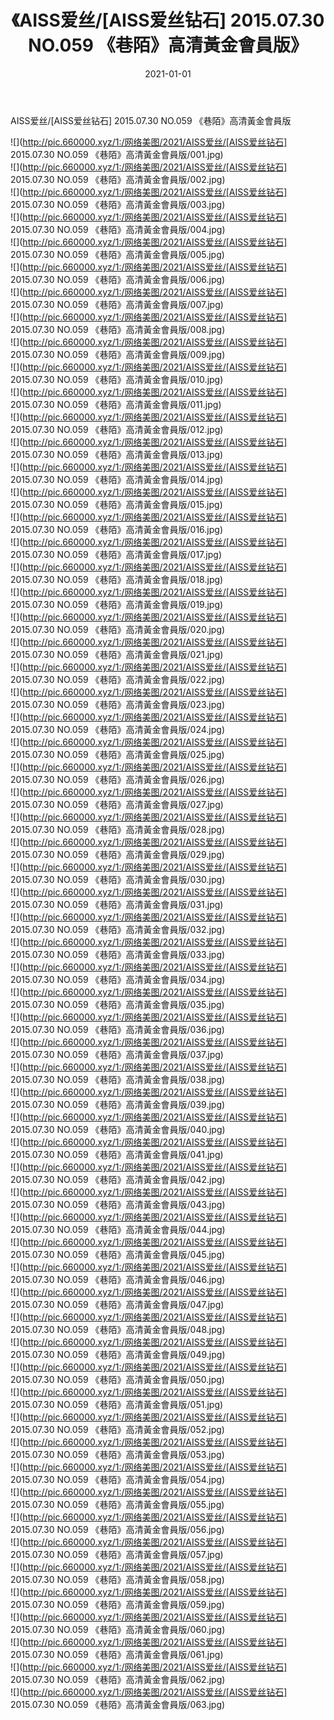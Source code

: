 ﻿---
layout: post
title:  《AISS爱丝/[AISS爱丝钻石] 2015.07.30 NO.059 《巷陌》高清黃金會員版》
date:   2021-01-01
img: http://pic.660000.xyz/1:/网络美图/2021/AISS爱丝/[AISS爱丝钻石] 2015.07.30 NO.059 《巷陌》高清黃金會員版/000.jpg
categories: [美女, 清纯, 唯美]
---

AISS爱丝/[AISS爱丝钻石] 2015.07.30 NO.059 《巷陌》高清黃金會員版

 ![](http://pic.660000.xyz/1:/网络美图/2021/AISS爱丝/[AISS爱丝钻石] 2015.07.30 NO.059 《巷陌》高清黃金會員版/001.jpg) <br>![](http://pic.660000.xyz/1:/网络美图/2021/AISS爱丝/[AISS爱丝钻石] 2015.07.30 NO.059 《巷陌》高清黃金會員版/002.jpg) <br>![](http://pic.660000.xyz/1:/网络美图/2021/AISS爱丝/[AISS爱丝钻石] 2015.07.30 NO.059 《巷陌》高清黃金會員版/003.jpg) <br>![](http://pic.660000.xyz/1:/网络美图/2021/AISS爱丝/[AISS爱丝钻石] 2015.07.30 NO.059 《巷陌》高清黃金會員版/004.jpg) <br>![](http://pic.660000.xyz/1:/网络美图/2021/AISS爱丝/[AISS爱丝钻石] 2015.07.30 NO.059 《巷陌》高清黃金會員版/005.jpg) <br>![](http://pic.660000.xyz/1:/网络美图/2021/AISS爱丝/[AISS爱丝钻石] 2015.07.30 NO.059 《巷陌》高清黃金會員版/006.jpg) <br>![](http://pic.660000.xyz/1:/网络美图/2021/AISS爱丝/[AISS爱丝钻石] 2015.07.30 NO.059 《巷陌》高清黃金會員版/007.jpg) <br>![](http://pic.660000.xyz/1:/网络美图/2021/AISS爱丝/[AISS爱丝钻石] 2015.07.30 NO.059 《巷陌》高清黃金會員版/008.jpg) <br>![](http://pic.660000.xyz/1:/网络美图/2021/AISS爱丝/[AISS爱丝钻石] 2015.07.30 NO.059 《巷陌》高清黃金會員版/009.jpg) <br>![](http://pic.660000.xyz/1:/网络美图/2021/AISS爱丝/[AISS爱丝钻石] 2015.07.30 NO.059 《巷陌》高清黃金會員版/010.jpg) <br>![](http://pic.660000.xyz/1:/网络美图/2021/AISS爱丝/[AISS爱丝钻石] 2015.07.30 NO.059 《巷陌》高清黃金會員版/011.jpg) <br>![](http://pic.660000.xyz/1:/网络美图/2021/AISS爱丝/[AISS爱丝钻石] 2015.07.30 NO.059 《巷陌》高清黃金會員版/012.jpg) <br>![](http://pic.660000.xyz/1:/网络美图/2021/AISS爱丝/[AISS爱丝钻石] 2015.07.30 NO.059 《巷陌》高清黃金會員版/013.jpg) <br>![](http://pic.660000.xyz/1:/网络美图/2021/AISS爱丝/[AISS爱丝钻石] 2015.07.30 NO.059 《巷陌》高清黃金會員版/014.jpg) <br>![](http://pic.660000.xyz/1:/网络美图/2021/AISS爱丝/[AISS爱丝钻石] 2015.07.30 NO.059 《巷陌》高清黃金會員版/015.jpg) <br>![](http://pic.660000.xyz/1:/网络美图/2021/AISS爱丝/[AISS爱丝钻石] 2015.07.30 NO.059 《巷陌》高清黃金會員版/016.jpg) <br>![](http://pic.660000.xyz/1:/网络美图/2021/AISS爱丝/[AISS爱丝钻石] 2015.07.30 NO.059 《巷陌》高清黃金會員版/017.jpg) <br>![](http://pic.660000.xyz/1:/网络美图/2021/AISS爱丝/[AISS爱丝钻石] 2015.07.30 NO.059 《巷陌》高清黃金會員版/018.jpg) <br>![](http://pic.660000.xyz/1:/网络美图/2021/AISS爱丝/[AISS爱丝钻石] 2015.07.30 NO.059 《巷陌》高清黃金會員版/019.jpg) <br>![](http://pic.660000.xyz/1:/网络美图/2021/AISS爱丝/[AISS爱丝钻石] 2015.07.30 NO.059 《巷陌》高清黃金會員版/020.jpg) <br>![](http://pic.660000.xyz/1:/网络美图/2021/AISS爱丝/[AISS爱丝钻石] 2015.07.30 NO.059 《巷陌》高清黃金會員版/021.jpg) <br>![](http://pic.660000.xyz/1:/网络美图/2021/AISS爱丝/[AISS爱丝钻石] 2015.07.30 NO.059 《巷陌》高清黃金會員版/022.jpg) <br>![](http://pic.660000.xyz/1:/网络美图/2021/AISS爱丝/[AISS爱丝钻石] 2015.07.30 NO.059 《巷陌》高清黃金會員版/023.jpg) <br>![](http://pic.660000.xyz/1:/网络美图/2021/AISS爱丝/[AISS爱丝钻石] 2015.07.30 NO.059 《巷陌》高清黃金會員版/024.jpg) <br>![](http://pic.660000.xyz/1:/网络美图/2021/AISS爱丝/[AISS爱丝钻石] 2015.07.30 NO.059 《巷陌》高清黃金會員版/025.jpg) <br>![](http://pic.660000.xyz/1:/网络美图/2021/AISS爱丝/[AISS爱丝钻石] 2015.07.30 NO.059 《巷陌》高清黃金會員版/026.jpg) <br>![](http://pic.660000.xyz/1:/网络美图/2021/AISS爱丝/[AISS爱丝钻石] 2015.07.30 NO.059 《巷陌》高清黃金會員版/027.jpg) <br>![](http://pic.660000.xyz/1:/网络美图/2021/AISS爱丝/[AISS爱丝钻石] 2015.07.30 NO.059 《巷陌》高清黃金會員版/028.jpg) <br>![](http://pic.660000.xyz/1:/网络美图/2021/AISS爱丝/[AISS爱丝钻石] 2015.07.30 NO.059 《巷陌》高清黃金會員版/029.jpg) <br>![](http://pic.660000.xyz/1:/网络美图/2021/AISS爱丝/[AISS爱丝钻石] 2015.07.30 NO.059 《巷陌》高清黃金會員版/030.jpg) <br>![](http://pic.660000.xyz/1:/网络美图/2021/AISS爱丝/[AISS爱丝钻石] 2015.07.30 NO.059 《巷陌》高清黃金會員版/031.jpg) <br>![](http://pic.660000.xyz/1:/网络美图/2021/AISS爱丝/[AISS爱丝钻石] 2015.07.30 NO.059 《巷陌》高清黃金會員版/032.jpg) <br>![](http://pic.660000.xyz/1:/网络美图/2021/AISS爱丝/[AISS爱丝钻石] 2015.07.30 NO.059 《巷陌》高清黃金會員版/033.jpg) <br>![](http://pic.660000.xyz/1:/网络美图/2021/AISS爱丝/[AISS爱丝钻石] 2015.07.30 NO.059 《巷陌》高清黃金會員版/034.jpg) <br>![](http://pic.660000.xyz/1:/网络美图/2021/AISS爱丝/[AISS爱丝钻石] 2015.07.30 NO.059 《巷陌》高清黃金會員版/035.jpg) <br>![](http://pic.660000.xyz/1:/网络美图/2021/AISS爱丝/[AISS爱丝钻石] 2015.07.30 NO.059 《巷陌》高清黃金會員版/036.jpg) <br>![](http://pic.660000.xyz/1:/网络美图/2021/AISS爱丝/[AISS爱丝钻石] 2015.07.30 NO.059 《巷陌》高清黃金會員版/037.jpg) <br>![](http://pic.660000.xyz/1:/网络美图/2021/AISS爱丝/[AISS爱丝钻石] 2015.07.30 NO.059 《巷陌》高清黃金會員版/038.jpg) <br>![](http://pic.660000.xyz/1:/网络美图/2021/AISS爱丝/[AISS爱丝钻石] 2015.07.30 NO.059 《巷陌》高清黃金會員版/039.jpg) <br>![](http://pic.660000.xyz/1:/网络美图/2021/AISS爱丝/[AISS爱丝钻石] 2015.07.30 NO.059 《巷陌》高清黃金會員版/040.jpg) <br>![](http://pic.660000.xyz/1:/网络美图/2021/AISS爱丝/[AISS爱丝钻石] 2015.07.30 NO.059 《巷陌》高清黃金會員版/041.jpg) <br>![](http://pic.660000.xyz/1:/网络美图/2021/AISS爱丝/[AISS爱丝钻石] 2015.07.30 NO.059 《巷陌》高清黃金會員版/042.jpg) <br>![](http://pic.660000.xyz/1:/网络美图/2021/AISS爱丝/[AISS爱丝钻石] 2015.07.30 NO.059 《巷陌》高清黃金會員版/043.jpg) <br>![](http://pic.660000.xyz/1:/网络美图/2021/AISS爱丝/[AISS爱丝钻石] 2015.07.30 NO.059 《巷陌》高清黃金會員版/044.jpg) <br>![](http://pic.660000.xyz/1:/网络美图/2021/AISS爱丝/[AISS爱丝钻石] 2015.07.30 NO.059 《巷陌》高清黃金會員版/045.jpg) <br>![](http://pic.660000.xyz/1:/网络美图/2021/AISS爱丝/[AISS爱丝钻石] 2015.07.30 NO.059 《巷陌》高清黃金會員版/046.jpg) <br>![](http://pic.660000.xyz/1:/网络美图/2021/AISS爱丝/[AISS爱丝钻石] 2015.07.30 NO.059 《巷陌》高清黃金會員版/047.jpg) <br>![](http://pic.660000.xyz/1:/网络美图/2021/AISS爱丝/[AISS爱丝钻石] 2015.07.30 NO.059 《巷陌》高清黃金會員版/048.jpg) <br>![](http://pic.660000.xyz/1:/网络美图/2021/AISS爱丝/[AISS爱丝钻石] 2015.07.30 NO.059 《巷陌》高清黃金會員版/049.jpg) <br>![](http://pic.660000.xyz/1:/网络美图/2021/AISS爱丝/[AISS爱丝钻石] 2015.07.30 NO.059 《巷陌》高清黃金會員版/050.jpg) <br>![](http://pic.660000.xyz/1:/网络美图/2021/AISS爱丝/[AISS爱丝钻石] 2015.07.30 NO.059 《巷陌》高清黃金會員版/051.jpg) <br>![](http://pic.660000.xyz/1:/网络美图/2021/AISS爱丝/[AISS爱丝钻石] 2015.07.30 NO.059 《巷陌》高清黃金會員版/052.jpg) <br>![](http://pic.660000.xyz/1:/网络美图/2021/AISS爱丝/[AISS爱丝钻石] 2015.07.30 NO.059 《巷陌》高清黃金會員版/053.jpg) <br>![](http://pic.660000.xyz/1:/网络美图/2021/AISS爱丝/[AISS爱丝钻石] 2015.07.30 NO.059 《巷陌》高清黃金會員版/054.jpg) <br>![](http://pic.660000.xyz/1:/网络美图/2021/AISS爱丝/[AISS爱丝钻石] 2015.07.30 NO.059 《巷陌》高清黃金會員版/055.jpg) <br>![](http://pic.660000.xyz/1:/网络美图/2021/AISS爱丝/[AISS爱丝钻石] 2015.07.30 NO.059 《巷陌》高清黃金會員版/056.jpg) <br>![](http://pic.660000.xyz/1:/网络美图/2021/AISS爱丝/[AISS爱丝钻石] 2015.07.30 NO.059 《巷陌》高清黃金會員版/057.jpg) <br>![](http://pic.660000.xyz/1:/网络美图/2021/AISS爱丝/[AISS爱丝钻石] 2015.07.30 NO.059 《巷陌》高清黃金會員版/058.jpg) <br>![](http://pic.660000.xyz/1:/网络美图/2021/AISS爱丝/[AISS爱丝钻石] 2015.07.30 NO.059 《巷陌》高清黃金會員版/059.jpg) <br>![](http://pic.660000.xyz/1:/网络美图/2021/AISS爱丝/[AISS爱丝钻石] 2015.07.30 NO.059 《巷陌》高清黃金會員版/060.jpg) <br>![](http://pic.660000.xyz/1:/网络美图/2021/AISS爱丝/[AISS爱丝钻石] 2015.07.30 NO.059 《巷陌》高清黃金會員版/061.jpg) <br>![](http://pic.660000.xyz/1:/网络美图/2021/AISS爱丝/[AISS爱丝钻石] 2015.07.30 NO.059 《巷陌》高清黃金會員版/062.jpg) <br>![](http://pic.660000.xyz/1:/网络美图/2021/AISS爱丝/[AISS爱丝钻石] 2015.07.30 NO.059 《巷陌》高清黃金會員版/063.jpg) <br>